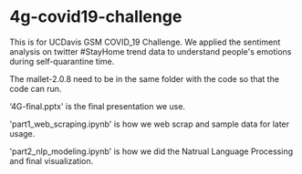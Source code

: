 # 4g-covid19-challenge
This is for UCDavis GSM COVID_19 Challenge.
We applied the sentiment analysis on twitter #StayHome trend data to understand people's emotions during self-quarantine time.

The mallet-2.0.8 need to be in the same folder with the code so that the code can run.

‘4G-final.pptx' is the final presentation we use.

'part1_web_scraping.ipynb' is how we web scrap and sample data for later usage.

'part2_nlp_modeling.ipynb' is how we did the Natrual Language Processing and final visualization.
